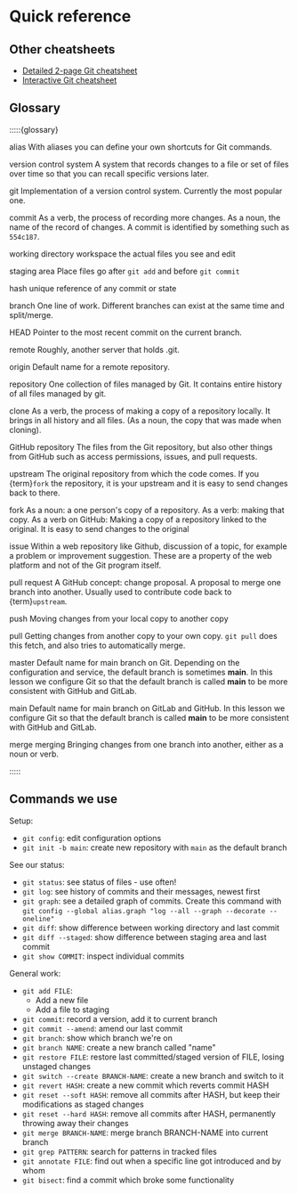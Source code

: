 # Quick reference

## Other cheatsheets

* [Detailed 2-page Git
  cheatsheet](https://aaltoscicomp.github.io/cheatsheets/git-the-way-you-need-it-cheatsheet.pdf)
* [Interactive Git cheatsheet](http://www.ndpsoftware.com/git-cheatsheet.html)


## Glossary

:::::{glossary}

alias
   With aliases you can define your own shortcuts for Git commands.

version control system
   A system that records changes to a file or set of files over time so that
   you can recall specific versions later.

git
   Implementation of a version control system. Currently the most popular one.

commit
   As a verb, the process of recording more changes.
   As a noun, the name of the record of changes.
   A commit is identified by something such as `554c187`.

working directory
workspace
   the actual files you see and edit

staging area
   Place files go after `git add` and before `git commit`

hash
   unique reference of any commit or state

branch
   One line of work.  Different branches can exist at the same time and split/merge.

HEAD
   Pointer to the most recent commit on the current branch.

remote
   Roughly, another server that holds .git.

origin
   Default name for a remote repository.

repository
   One collection of files managed by Git.  It contains entire history
   of all files managed by git.

clone
   As a verb, the process of making a copy of a repository locally.
   It brings in all history and all files.  (As a noun, the copy that
   was made when cloning).

GitHub repository
   The files from the Git repository, but also other things from
   GitHub such as access permissions, issues, and pull requests.

upstream
   The original repository from which the code comes.  If you
   {term}`fork` the repository, it is your upstream and it is easy to
   send changes back to there.

fork
   As a noun: a one person's copy of a repository.
   As a verb: making that copy.
   As a verb on GitHub: Making a copy of a repository linked to the
   original.  It is easy to send changes to the original

issue
   Within a web repository like Github, discussion of a topic, for
   example a problem or improvement suggestion.  These are a property
   of the web platform and not of the Git program itself.

pull request
   A GitHub concept: change proposal.  A proposal to merge one branch
   into another.  Usually used to contribute code back to
   {term}`upstream`.

push
   Moving changes from your local copy to another copy

pull
   Getting changes from another copy to your own copy.  `git pull`
   does this fetch, and also tries to automatically merge.

master
   Default name for main branch on Git. Depending on the configuration and service,
   the default branch is sometimes **main**.
   In this lesson we configure Git so that the default branch is
   called **main** to be more consistent with GitHub and GitLab.

main
   Default name for main branch on GitLab and GitHub.
   In this lesson we configure Git so that the default branch is
   called **main** to be more consistent with GitHub and GitLab.

merge
merging
   Bringing changes from one branch into another, either as a noun or
   verb.

:::::

## Commands we use

Setup:

* `git config`: edit configuration options
* `git init -b main`: create new repository with `main` as the default branch

See our status:

* `git status`: see status of files - use often!
* `git log`: see history of commits and their messages, newest first
* `git graph`: see a detailed graph of commits.  Create this command
  with `git config --global alias.graph "log --all --graph --decorate --oneline"`
* `git diff`: show difference between working directory and last commit
* `git diff --staged`: show difference between staging area and last commit
* `git show COMMIT`: inspect individual commits

General work:

* `git add FILE`:
  - Add a new file
  - Add a file to staging
* `git commit`: record a version, add it to current branch
* `git commit --amend`: amend our last commit
* `git branch`: show which branch we're on
* `git branch NAME`: create a new branch called "name"
* `git restore FILE`: restore last committed/staged version of FILE, losing unstaged changes
* `git switch --create BRANCH-NAME`: create a new branch and switch to it
* `git revert HASH`: create a new commit which reverts commit HASH
* `git reset --soft HASH`: remove all commits after HASH, but keep their modifications as staged changes
* `git reset --hard HASH`: remove all commits after HASH, permanently throwing away their changes
* `git merge BRANCH-NAME`: merge branch BRANCH-NAME into current branch
* `git grep PATTERN`: search for patterns in tracked files
* `git annotate FILE`: find out when a specific line got introduced and by whom
* `git bisect`: find a commit which broke some functionality
